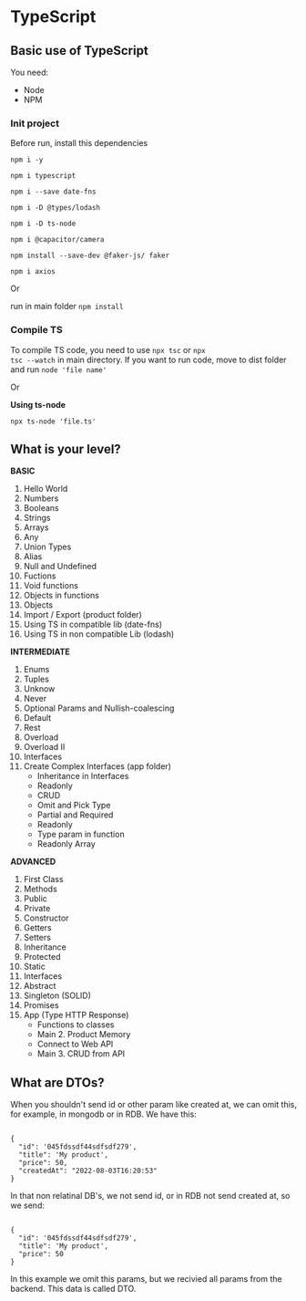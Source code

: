 # TypeScript
## Basic use of TypeScript
You need:

* Node
* NPM

### Init project
Before run, install this dependencies

<code>npm i -y</code>

<code>npm i typescript</code>

<code>npm i --save date-fns</code>

<code>npm i -D  @types/lodash</code>

<code>npm i -D  ts-node</code>

<code>npm i @capacitor/camera</code>

<code>npm install --save-dev @faker-js/
faker</code>

<code>npm i axios</code>


Or

run in main folder <code>npm install</code>

### Compile TS
To compile TS code, you need to use <code>npx tsc</code> or <code>npx tsc --watch</code> in main directory.
If you want to run code, move to dist folder and run <code>node 'file name'</code>

Or

**Using ts-node**

<code>npx ts-node 'file.ts'</code>


## What is your level?
**BASIC**
1. Hello World
2. Numbers
3. Booleans
4. Strings
5. Arrays
6. Any
7. Union Types
8. Alias
9. Null and Undefined
10. Fuctions
11. Void functions
12. Objects in functions
13. Objects
14. Import / Export (product folder)
15. Using TS in compatible lib (date-fns)
16. Using TS in non compatible Lib (lodash)

**INTERMEDIATE**
1. Enums
2. Tuples
3. Unknow
4. Never
5. Optional Params and Nullish-coalescing
6. Default
7. Rest
8. Overload
9. Overload II
10. Interfaces
11. Create Complex Interfaces (app folder)
    * Inheritance in Interfaces
    * Readonly
    * CRUD
    * Omit and Pick Type
    * Partial and Required
    * Readonly 
    * Type param in function
    * Readonly Array

**ADVANCED**
1. First Class
2. Methods
3. Public
4. Private
5. Constructor
6. Getters
7. Setters
8. Inheritance
9. Protected
10. Static
11. Interfaces
12. Abstract
13. Singleton (SOLID)
14. Promises
15. App (Type HTTP Response)
    * Functions to classes
    * Main 2. Product Memory
    * Connect to Web API
    * Main 3. CRUD from API

## What are DTOs?
When you shouldn't send id or other param like created at, we can omit this, for example, in mongodb or in RDB.
We have this:

<code>
{
  "id": '045fdssdf44sdfsdf279',
  "title": 'My product',
  "price": 50,
  "createdAt": "2022-08-03T16:20:53"
}
</code>

In that non relatinal DB's, we not send id, or in RDB not send created at, so we send:

<code>
{
  "id": '045fdssdf44sdfsdf279',
  "title": 'My product',
  "price": 50  
}
</code>

In this example we omit this params, but we recivied all params from the backend.
This data is called DTO.
